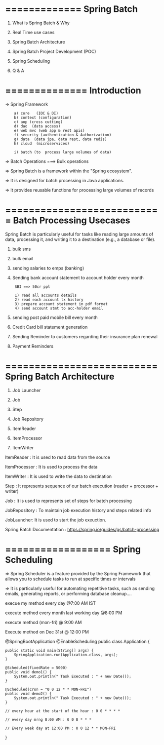 
=============
Spring Batch
=============

1) What is Spring Batch & Why 

2) Real Time use cases

3) Spring Batch Architecture

4) Spring Batch Project Development (POC)

5) Spring Scheduling

6) Q & A

==============
Introduction
==============

=> Spring Framework

		a) core   (IOC & DI)
		b) context (configuration)
		c) aop (cross cutting)
		d) dao  (data access)
		e) web mvc (web app & rest apis)
		f) security (authentication & Authorization)
		g) data  (data jpa, data rest, data redis)
		h) cloud  (microservices)

		i) batch (to  process large volumes of data)


=> Batch Operations ===> Bulk operations		

=> Spring Batch is a framework within the "Spring ecosystem".

=> It is designed for batch processing in Java applications.

=> It provides reusable functions for processing large volumes of records

===========================
Batch Processing Usecases
===========================

Spring Batch is particularly useful for tasks like reading large amounts of data, processing it, and writing it to a destination (e.g., a database or file).

1) bulk sms

2) bulk email

3) sending salaries to emps (banking)

4) Sending bank account statement to account holder every month

		SBI ==> 50cr ppl

		1) read all accounts details
		2) read each account tx history
		3) prepare account statement in pdf format
		4) send account stmt to acc-holder email

5) sending post paid mobile bill every month

6) Credit Card bill statement generation

7) Sending Reminder to customers regarding their insurance plan renewal

8) Payment Reminders

==========================		
Spring Batch Architecture
==========================

1) Job Launcher

2) Job

3) Step

4) Job Repository

5) ItemReader

6) ItemProcessor

7) ItemWriter


ItemReader : It is used to read data from the source 

ItemProcessor : It is used to process the data

ItemWriter : It is used to write the data to destination

Step : It represents sequence of our batch execution (reader + processor + writer)

Job : It is used to represents set of steps for batch processing

JobRepository : To maintain job execution history and steps related info

JobLauncher: It is used to start the job exeuction.


Spring Batch Documentation : https://spring.io/guides/gs/batch-processing


==================
Spring Scheduling
==================

=> Spring Scheduler is a feature provided by the Spring Framework that allows you to schedule tasks to run at specific times or intervals

=> It is particularly useful for automating repetitive tasks, such as sending emails, generating reports, or performing database cleanup....

execue my method every day @7:00 AM IST

execute method every month last working day @8:00 PM

execute method (mon-fri) @ 9:00 AM

Execute method on Dec 31st @ 12:00 PM


@SpringBootApplication
@EnableScheduling
public class Application {

	public static void main(String[] args) {
		SpringApplication.run(Application.class, args);
	}

	@Scheduled(fixedRate = 5000)
	public void demo1() {
		System.out.println(" Task Executed : " + new Date());
	}

	@Scheduled(cron = "0 0 12 * * MON-FRI")
	public void demo2() {
		System.out.println(" Task Executed : " + new Date());
	}

	// every hour at the start of the hour : 0 0 * * * *

	// every day mrng 8:00 AM : 0 0 8 * * *

	// Every week day at 12:00 PM : 0 0 12 * * MON-FRI
}

